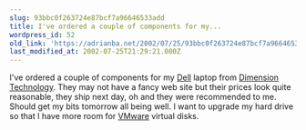 ```yaml
---
slug: 93bbc0f263724e87bcf7a96646533add
title: I've ordered a couple of components for my...
wordpress_id: 52
old_link: 'https://adrianba.net/2002/07/25/93bbc0f263724e87bcf7a96646533add/'
last_modified_at: 2002-07-25T21:29:21.000Z
---
```


I've ordered a couple of components for my
[
Dell](http://www.euro.dell.com/countries/uk/enu/gen/default.htm) laptop from
[Dimension
Technology](http://www.dimensiontechnology.co.uk/). They may not have a fancy web site but their prices
look quite reasonable, they ship next day, oh and they were
recommended to me. Should get my bits tomorrow all being well. I
want to upgrade my hard drive so that I have more room for
[VMware](http://www.vmware.com/) virtual disks.

